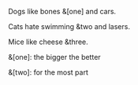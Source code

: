 Dogs like bones &[one] and cars.

Cats hate swimming &two and lasers.

Mice like cheese &three.

&[one]: the bigger the better

&[two]: for the most part
